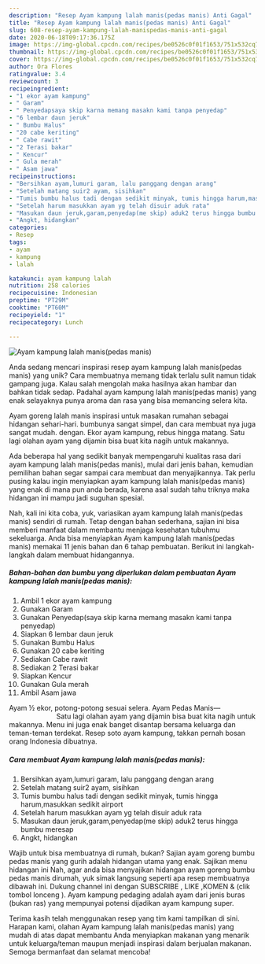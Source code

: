 ```yaml
---
description: "Resep Ayam kampung lalah manis(pedas manis) Anti Gagal"
title: "Resep Ayam kampung lalah manis(pedas manis) Anti Gagal"
slug: 608-resep-ayam-kampung-lalah-manispedas-manis-anti-gagal
date: 2020-06-18T09:17:36.175Z
image: https://img-global.cpcdn.com/recipes/be0526c0f01f1653/751x532cq70/ayam-kampung-lalah-manispedas-manis-foto-resep-utama.jpg
thumbnail: https://img-global.cpcdn.com/recipes/be0526c0f01f1653/751x532cq70/ayam-kampung-lalah-manispedas-manis-foto-resep-utama.jpg
cover: https://img-global.cpcdn.com/recipes/be0526c0f01f1653/751x532cq70/ayam-kampung-lalah-manispedas-manis-foto-resep-utama.jpg
author: Ora Flores
ratingvalue: 3.4
reviewcount: 3
recipeingredient:
- "1 ekor ayam kampung"
- " Garam"
- " Penyedapsaya skip karna memang masakn kami tanpa penyedap"
- "6 lembar daun jeruk"
- " Bumbu Halus"
- "20 cabe keriting"
- " Cabe rawit"
- "2 Terasi bakar"
- " Kencur"
- " Gula merah"
- " Asam jawa"
recipeinstructions:
- "Bersihkan ayam,lumuri garam, lalu panggang dengan arang"
- "Setelah matang suir2 ayam, sisihkan"
- "Tumis bumbu halus tadi dengan sedikit minyak, tumis hingga harum,masukkan sedikit airport"
- "Setelah harum masukkan ayam yg telah disuir aduk rata"
- "Masukan daun jeruk,garam,penyedap(me skip) aduk2 terus hingga bumbu meresap"
- "Angkt, hidangkan"
categories:
- Resep
tags:
- ayam
- kampung
- lalah

katakunci: ayam kampung lalah 
nutrition: 258 calories
recipecuisine: Indonesian
preptime: "PT29M"
cooktime: "PT60M"
recipeyield: "1"
recipecategory: Lunch

---
```



![Ayam kampung lalah manis(pedas manis)](https://img-global.cpcdn.com/recipes/be0526c0f01f1653/751x532cq70/ayam-kampung-lalah-manispedas-manis-foto-resep-utama.jpg)

Anda sedang mencari inspirasi resep ayam kampung lalah manis(pedas manis) yang unik? Cara membuatnya memang tidak terlalu sulit namun tidak gampang juga. Kalau salah mengolah maka hasilnya akan hambar dan bahkan tidak sedap. Padahal ayam kampung lalah manis(pedas manis) yang enak selayaknya punya aroma dan rasa yang bisa memancing selera kita.

Ayam goreng lalah manis inspirasi untuk masakan rumahan sebagai hidangan sehari-hari. bumbunya sangat simpel, dan cara membuat nya juga sangat mudah. dengan. Ekor ayam kampung, rebus hingga matang. Satu lagi olahan ayam yang dijamin bisa buat kita nagih untuk makannya.

Ada beberapa hal yang sedikit banyak mempengaruhi kualitas rasa dari ayam kampung lalah manis(pedas manis), mulai dari jenis bahan, kemudian pemilihan bahan segar sampai cara membuat dan menyajikannya. Tak perlu pusing kalau ingin menyiapkan ayam kampung lalah manis(pedas manis) yang enak di mana pun anda berada, karena asal sudah tahu triknya maka hidangan ini mampu jadi suguhan spesial.


Nah, kali ini kita coba, yuk, variasikan ayam kampung lalah manis(pedas manis) sendiri di rumah. Tetap dengan bahan sederhana, sajian ini bisa memberi manfaat dalam membantu menjaga kesehatan tubuhmu sekeluarga. Anda bisa menyiapkan Ayam kampung lalah manis(pedas manis) memakai 11 jenis bahan dan 6 tahap pembuatan. Berikut ini langkah-langkah dalam membuat hidangannya.

<!--inarticleads1-->

##### Bahan-bahan dan bumbu yang diperlukan dalam pembuatan Ayam kampung lalah manis(pedas manis):

1. Ambil 1 ekor ayam kampung
1. Gunakan  Garam
1. Gunakan  Penyedap(saya skip karna memang masakn kami tanpa penyedap)
1. Siapkan 6 lembar daun jeruk
1. Gunakan  Bumbu Halus
1. Gunakan 20 cabe keriting
1. Sediakan  Cabe rawit
1. Sediakan 2 Terasi bakar
1. Siapkan  Kencur
1. Gunakan  Gula merah
1. Ambil  Asam jawa


Ayam ½ ekor, potong-potong sesuai selera. Ayam Pedas Manis—⠀⠀⠀⠀⠀⠀⠀⠀⠀ Satu lagi olahan ayam yang dijamin bisa buat kita nagih untuk makannya. Menu ini juga enak banget disantap bersama keluarga dan teman-teman terdekat. Resep soto ayam kampung, takkan pernah bosan orang Indonesia dibuatnya. 

<!--inarticleads2-->

##### Cara membuat Ayam kampung lalah manis(pedas manis):

1. Bersihkan ayam,lumuri garam, lalu panggang dengan arang
1. Setelah matang suir2 ayam, sisihkan
1. Tumis bumbu halus tadi dengan sedikit minyak, tumis hingga harum,masukkan sedikit airport
1. Setelah harum masukkan ayam yg telah disuir aduk rata
1. Masukan daun jeruk,garam,penyedap(me skip) aduk2 terus hingga bumbu meresap
1. Angkt, hidangkan


Wajib untuk bisa membuatnya di rumah, bukan? Sajian ayam goreng bumbu pedas manis yang gurih adalah hidangan utama yang enak. Sajikan menu hidangan ini Nah, agar anda bisa menyajikan hidangan ayam goreng bumbu pedas manis dirumah, yuk simak langsung seperti apa resep membuatnya dibawah ini. Dukung channel ini dengan SUBSCRIBE , LIKE ,KOMEN &amp; (clik tombol lonceng ). Ayam kampung pedaging adalah ayam dari jenis buras (bukan ras) yang mempunyai potensi dijadikan ayam kampung super. 

Terima kasih telah menggunakan resep yang tim kami tampilkan di sini. Harapan kami, olahan Ayam kampung lalah manis(pedas manis) yang mudah di atas dapat membantu Anda menyiapkan makanan yang menarik untuk keluarga/teman maupun menjadi inspirasi dalam berjualan makanan. Semoga bermanfaat dan selamat mencoba!
